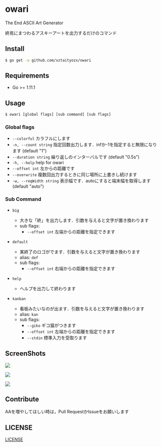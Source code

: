 # owari
The End ASCII Art Generator

終焉にまつわるアスキーアートを出力するだけのコマンド

## Install
```sh
$ go get -u github.com/xztaityozx/owari
```

## Requirements
- Go >= 1.11.1

## Usage

```sh
$ owari [global flags] [sub command] [sub flags]
```

### Global flags

-   `--colorful`          カラフルにします  
-   `-n, --count string`      指定回数出力します．infか-1を指定すると無限になります (default "1")  
-   `--duration string`   繰り返しのインターバルです (default "0.5s")  
-   `-h, --help`              help for owari  
-   `--offset int`        左からの距離です  
-   `--overwrite`         複数回出力するときに同じ場所に上書きし続けます  
-   `-w, --reqWidth string`   表示幅です．autoにすると端末幅を取得します (default "auto")  

### Sub Command
- `big`
    - 大きな「終」を出力します．引数を与えると文字が置き換わります
    - sub flags:
        - `--offset int` 左端からの距離を指定できます
- `default`
    - 某終了のロゴがでます．引数を与えると文字が置き換わります
    - alias: `def`
    - sub flags:
        - `--offset int` 右端からの距離を指定できます

- `help`
    - ヘルプを出力して終わります

- `kanban`
    - 看板みたいなのが出ます．引数を与えると文字が置き換わります
    - alias: `kan`
    - sub flags:
        - `--giko` ギコ猫がつきます
        - `--offset int` 左端からの距離を指定できます
        - `--stdin` 標準入力を受取ります
        
## ScreenShots
![](./img/big.PNG)

![](./img/big2.PNG)

![](./img/big3.PNG)
        
        
## Contribute
AAを増やしてほしい時は，Pull RequestかIssueをお願いします

## LICENSE
[LICENSE](./LICENSE)
